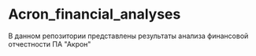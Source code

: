 # Acron_financial_analyses
В данном репозитории представлены результаты анализа финансовой отчестности ПА "Акрон"
